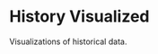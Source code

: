 # History Visualized

Visualizations of historical data.
<!--
## Research

Each directory within this repository is home to a specific research submodule, within which
data is acquired, parsed, and developed into a diagram.

Currently, research is (and has been) conducted in the following modules:

#### [Presidents]()

-->
